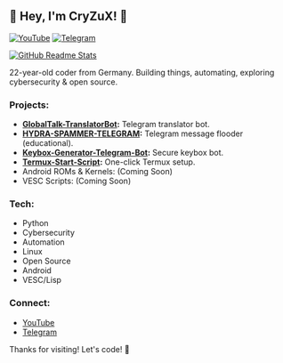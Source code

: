 ## 👋 Hey, I'm CryZuX! 👋

[![YouTube](https://img.shields.io/badge/YouTube-CryZuX-red?style=for-the-badge&logo=youtube&logoColor=white)](https://youtube.com/c/cryzux)
[![Telegram](https://img.shields.io/badge/Telegram-@CRZX1337-blue?style=for-the-badge&logo=telegram&logoColor=white)](https://t.me/CRZX1337)

[![GitHub Readme Stats](https://github-readme-stats.vercel.app/api?username=CRZX1337&theme=dark&show_icons=true)](https://github.com/CRZX1337)

22-year-old coder from Germany. Building things, automating, exploring cybersecurity & open source.

### Projects:

*   **[GlobalTalk-TranslatorBot](https://github.com/CRZX1337/GlobalTalk-TranslatorBot):** Telegram translator bot.
*   **[HYDRA-SPAMMER-TELEGRAM](https://github.com/CRZX1337/HYDRA-SPAMMER-TELEGRAM):** Telegram message flooder (educational).
*   **[Keybox-Generator-Telegram-Bot](https://github.com/CRZX1337/Keybox-Generator-Telegram-Bot):** Secure keybox bot.
*   **[Termux-Start-Script](https://github.com/CRZX1337/Termux-Start-Script):** One-click Termux setup.
*   Android ROMs & Kernels: (Coming Soon)
*   VESC Scripts: (Coming Soon)

### Tech:

*   Python
*   Cybersecurity
*   Automation
*   Linux
*   Open Source
*   Android
*   VESC/Lisp

### Connect:

*   [YouTube](https://youtube.com/c/cryzux)
*   [Telegram](https://t.me/CRZX1337)

Thanks for visiting! Let's code! 🚀
